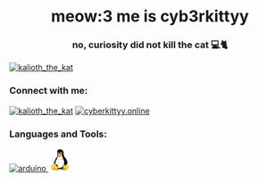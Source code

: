 <h1 align="center">meow:3 me is cyb3rkittyy</h1>
<h3 align="center">no, curiosity did not kill the cat 💻🐈</h3>

<p align="left"> <a href="https://twitter.com/kalioth_the_kat" target="blank"><img src="https://img.shields.io/twitter/follow/kalioth_the_kat?logo=twitter&style=for-the-badge" alt="kalioth_the_kat" /></a> </p>

<h3 align="left">Connect with me:</h3>
<p align="left">
<a href="https://twitter.com/kalioth_the_kat" target="blank"><img align="center" src="https://raw.githubusercontent.com/rahuldkjain/github-profile-readme-generator/master/src/images/icons/Social/twitter.svg" alt="kalioth_the_kat" height="30" width="40" /></a>
<a href="https://instagram.com/cyberkittyy.online" target="blank"><img align="center" src="https://raw.githubusercontent.com/rahuldkjain/github-profile-readme-generator/master/src/images/icons/Social/instagram.svg" alt="cyberkittyy.online" height="30" width="40" /></a>
</p>

<h3 align="left">Languages and Tools:</h3>
<p align="left"> <a href="https://www.arduino.cc/" target="_blank" rel="noreferrer"> <img src="https://cdn.worldvectorlogo.com/logos/arduino-1.svg" alt="arduino" width="40" height="40"/> </a> <a href="https://www.linux.org/" target="_blank" rel="noreferrer"> <img src="https://raw.githubusercontent.com/devicons/devicon/master/icons/linux/linux-original.svg" alt="linux" width="40" height="40"/> </a> </p>
